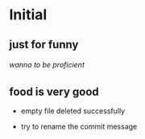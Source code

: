 # **Initial**

## just for funny

###### wanna to be proficient

## food is very good

* empty file deleted successfully

* try to rename the commit message
